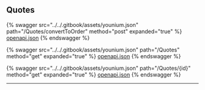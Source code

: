 ## Quotes




{% swagger src="../../.gitbook/assets/younium.json" path="/Quotes/convertToOrder" method="post" expanded="true" %}
[openapi.json](./docs/.gitbook/assets/younium.json)
{% endswagger %}

{% swagger src="../../.gitbook/assets/younium.json" path="/Quotes" method="get" expanded="true" %}
[openapi.json](./docs/.gitbook/assets/younium.json)
{% endswagger %}

{% swagger src="../../.gitbook/assets/younium.json" path="/Quotes/{id}" method="get" expanded="true" %}
[openapi.json](./docs/.gitbook/assets/younium.json)
{% endswagger %}


---


